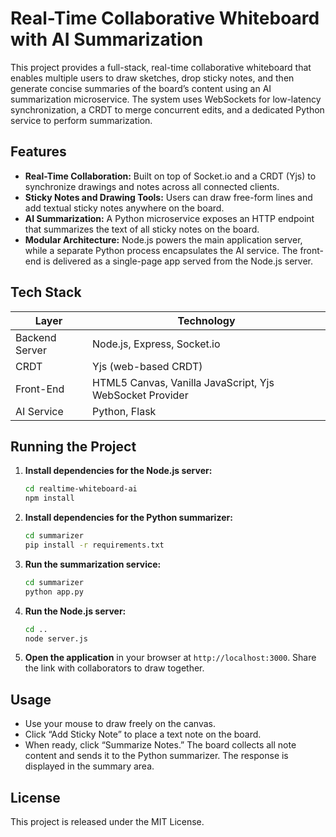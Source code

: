 # Real-Time Collaborative Whiteboard with AI Summarization

This project provides a full-stack, real-time collaborative whiteboard that enables multiple users to draw sketches, drop sticky notes, and then generate concise summaries of the board’s content using an AI summarization microservice. The system uses WebSockets for low-latency synchronization, a CRDT to merge concurrent edits, and a dedicated Python service to perform summarization.

## Features

* **Real-Time Collaboration:** Built on top of Socket.io and a CRDT (Yjs) to synchronize drawings and notes across all connected clients.
* **Sticky Notes and Drawing Tools:** Users can draw free-form lines and add textual sticky notes anywhere on the board.
* **AI Summarization:** A Python microservice exposes an HTTP endpoint that summarizes the text of all sticky notes on the board.
* **Modular Architecture:** Node.js powers the main application server, while a separate Python process encapsulates the AI service. The front-end is delivered as a single-page app served from the Node.js server.

## Tech Stack

| Layer            | Technology                                                |
|------------------|-----------------------------------------------------------|
| Backend Server   | Node.js, Express, Socket.io                              |
| CRDT             | Yjs (web-based CRDT)                                     |
| Front-End        | HTML5 Canvas, Vanilla JavaScript, Yjs WebSocket Provider |
| AI Service       | Python, Flask                                            |

## Running the Project

1. **Install dependencies for the Node.js server:**
   ```sh
   cd realtime-whiteboard-ai
   npm install
   ```
2. **Install dependencies for the Python summarizer:**
   ```sh
   cd summarizer
   pip install -r requirements.txt
   ```
3. **Run the summarization service:**
   ```sh
   cd summarizer
   python app.py
   ```
4. **Run the Node.js server:**
   ```sh
   cd ..
   node server.js
   ```
5. **Open the application** in your browser at `http://localhost:3000`. Share the link with collaborators to draw together.

## Usage

* Use your mouse to draw freely on the canvas.
* Click “Add Sticky Note” to place a text note on the board.
* When ready, click “Summarize Notes.” The board collects all note content and sends it to the Python summarizer. The response is displayed in the summary area.

## License

This project is released under the MIT License.
